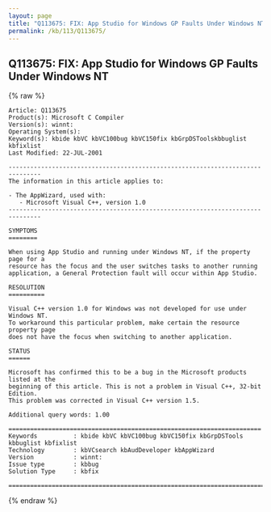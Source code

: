 ```yaml
---
layout: page
title: "Q113675: FIX: App Studio for Windows GP Faults Under Windows NT"
permalink: /kb/113/Q113675/
---
```


## Q113675: FIX: App Studio for Windows GP Faults Under Windows NT

{% raw %}

	Article: Q113675
	Product(s): Microsoft C Compiler
	Version(s): winnt:
	Operating System(s): 
	Keyword(s): kbide kbVC kbVC100bug kbVC150fix kbGrpDSToolskbbuglist kbfixlist
	Last Modified: 22-JUL-2001
	
	-------------------------------------------------------------------------------
	The information in this article applies to:
	
	- The AppWizard, used with:
	   - Microsoft Visual C++, version 1.0 
	-------------------------------------------------------------------------------
	
	SYMPTOMS
	========
	
	When using App Studio and running under Windows NT, if the property page for a
	resource has the focus and the user switches tasks to another running
	application, a General Protection fault will occur within App Studio.
	
	RESOLUTION
	==========
	
	Visual C++ version 1.0 for Windows was not developed for use under Windows NT.
	To workaround this particular problem, make certain the resource property page
	does not have the focus when switching to another application.
	
	STATUS
	======
	
	Microsoft has confirmed this to be a bug in the Microsoft products listed at the
	beginning of this article. This is not a problem in Visual C++, 32-bit Edition.
	This problem was corrected in Visual C++ version 1.5.
	
	Additional query words: 1.00
	
	======================================================================
	Keywords          : kbide kbVC kbVC100bug kbVC150fix kbGrpDSTools kbbuglist kbfixlist
	Technology        : kbVCsearch kbAudDeveloper kbAppWizard
	Version           : winnt:
	Issue type        : kbbug
	Solution Type     : kbfix
	
	=============================================================================
	

{% endraw %}
